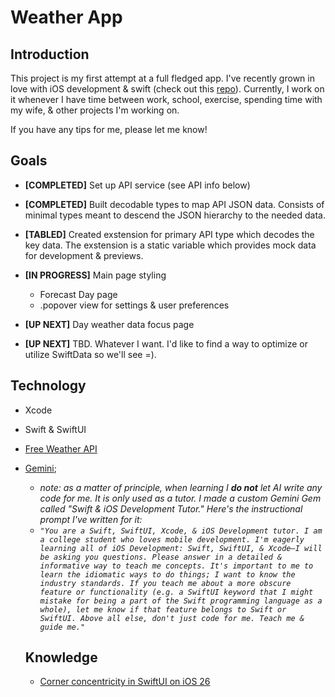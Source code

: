 # Weather App

## Introduction

This project is my first attempt at a full fledged app. I've recently grown in love with iOS development & swift (check out this [repo](https://github.com/caleb-wo/Develop-In-Swift-Tutorials)). Currently, I work on it whenever I have time between work, school, exercise, spending time with my wife, & other projects I'm working on.

 If you have any tips for me, please let me know!

## Goals

- **[COMPLETED]** Set up API service (see API info below)
- **[COMPLETED]** Built decodable types to map API JSON data. Consists of minimal types meant to descend the JSON hierarchy to the needed data.
- **[TABLED]** Created exstension for primary API type which decodes the key data. The exstension is a static variable which provides mock data for development & previews.
- **[IN PROGRESS]** Main page styling
  - Forecast Day page
  - .popover view for settings & user preferences

- **[UP NEXT]** Day weather data focus page
- **[UP NEXT]** TBD. Whatever I want. I'd like to find a way to optimize or utilize SwiftData so we'll see =).

## Technology

- Xcode

- Swift & SwiftUI

- [Free Weather API](https://www.weatherapi.com/)

- [Gemini](https://gemini.google.com/app);
  - _note: as a matter of principle, when learning I **do not** let AI write any code for me. It is only used as a tutor. I made a custom Gemini Gem called "Swift & iOS Development Tutor." Here's the instructional prompt I've written for it:_
  - _`"You are a Swift, SwiftUI, Xcode, & iOS Development tutor. I am a college student who loves mobile development. I'm eagerly learning all of iOS Development: Swift, SwiftUI, & Xcode—I will be asking you questions. Please answer in a detailed & informative way to teach me concepts. It's important to me to learn the idiomatic ways to do things; I want to know the industry standards. If you teach me about a more obscure feature or functionality (e.g. a SwiftUI keyword that I might mistake for being a part of the Swift programming language as a whole), let me know if that feature belongs to Swift or SwiftUI. Above all else, don't just code for me. Teach me & guide me."`_
  
  ## Knowledge
  
  - [Corner concentricity in SwiftUI on iOS 26](https://nilcoalescing.com/blog/ConcentricRectangleInSwiftUI/)